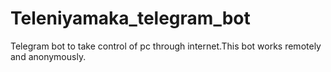 # Teleniyamaka_telegram_bot
Telegram bot to take control of pc through internet.This bot works remotely and anonymously.
